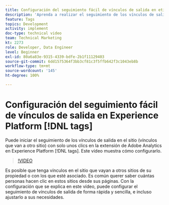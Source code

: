 ```yaml
---
title: Configuración del seguimiento fácil de vínculos de salida en etiquetas de Experience Platform
description: 'Aprenda a realizar el seguimiento de los vínculos de salida del sitio (vínculos que van a otro sitio) con tan solo unos clics en la extensión de Adobe Analytics en las etiquetas de Experience Platform. '
feature: Tags
topics: Development
activity: implement
doc-type: technical video
team: Technical Marketing
kt: 2273
role: Developer, Data Engineer
level: Beginner
exl-id: 80a6a83e-9315-4339-bdfe-2b1f11129403
source-git-commit: 6dd1575364f3bb3cf81c3f5ffb642f3c1043eb8b
workflow-type: tm+mt
source-wordcount: '145'
ht-degree: 100%

---
```


# Configuración del seguimiento fácil de vínculos de salida en Experience Platform [!DNL tags]

Puede iniciar el seguimiento de los vínculos de salida en el sitio (vínculos que van a otro sitio) con solo unos clics en la extensión de Adobe Analytics en Experience Platform [!DNL tags]. Este vídeo muestra cómo configurarlo.

>[!VIDEO](https://video.tv.adobe.com/v/25763/?quality=12&learn=on)

Es posible que tenga vínculos en el sitio que vayan a otros sitios de su propiedad o con los que esté asociado. Es común querer saber cuántas personas hacen clic en estos sitios desde sus páginas. Con la configuración que se explica en este vídeo, puede configurar el seguimiento de vínculos de salida de forma rápida y sencilla, e incluso ajustarlo a sus necesidades.
